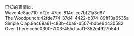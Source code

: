 
已知的表情id：  
Wave:4c8ae710-df2e-47cd-814d-cc7bf21a3d67  
The Woodpunch:42fde774-37d4-4422-b374-89ff13a6535a  
Simple Clap:9a469a61-c83b-4ba9-b507-bdbe64430582  
Over There:ce5c0300-7f03-455d-aaf1-352e4927b54d  
